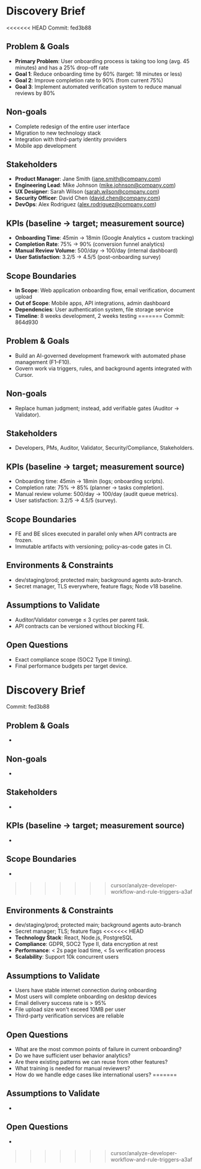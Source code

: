 # Discovery Brief

<<<<<<< HEAD
Commit: fed3b88

## Problem & Goals
- **Primary Problem**: User onboarding process is taking too long (avg. 45 minutes) and has a 25% drop-off rate
- **Goal 1**: Reduce onboarding time by 60% (target: 18 minutes or less)
- **Goal 2**: Improve completion rate to 90% (from current 75%)
- **Goal 3**: Implement automated verification system to reduce manual reviews by 80%

## Non-goals
- Complete redesign of the entire user interface
- Migration to new technology stack
- Integration with third-party identity providers
- Mobile app development

## Stakeholders
- **Product Manager**: Jane Smith (jane.smith@company.com)
- **Engineering Lead**: Mike Johnson (mike.johnson@company.com)
- **UX Designer**: Sarah Wilson (sarah.wilson@company.com)
- **Security Officer**: David Chen (david.chen@company.com)
- **DevOps**: Alex Rodriguez (alex.rodriguez@company.com)

## KPIs (baseline → target; measurement source)
- **Onboarding Time**: 45min → 18min (Google Analytics + custom tracking)
- **Completion Rate**: 75% → 90% (conversion funnel analytics)
- **Manual Review Volume**: 500/day → 100/day (internal dashboard)
- **User Satisfaction**: 3.2/5 → 4.5/5 (post-onboarding survey)

## Scope Boundaries
- **In Scope**: Web application onboarding flow, email verification, document upload
- **Out of Scope**: Mobile apps, API integrations, admin dashboard
- **Dependencies**: User authentication system, file storage service
- **Timeline**: 8 weeks development, 2 weeks testing
=======
Commit: 864d930

## Problem & Goals
- Build an AI-governed development framework with automated phase management (F1–F10).
- Govern work via triggers, rules, and background agents integrated with Cursor.

## Non-goals
- Replace human judgment; instead, add verifiable gates (Auditor → Validator).

## Stakeholders
- Developers, PMs, Auditor, Validator, Security/Compliance, Stakeholders.

## KPIs (baseline → target; measurement source)
- Onboarding time: 45min → 18min (logs; onboarding scripts).
- Completion rate: 75% → 85% (planner → tasks completion).
- Manual review volume: 500/day → 100/day (audit queue metrics).
- User satisfaction: 3.2/5 → 4.5/5 (survey).

## Scope Boundaries
- FE and BE slices executed in parallel only when API contracts are frozen.
- Immutable artifacts with versioning; policy-as-code gates in CI.

## Environments & Constraints
- dev/staging/prod; protected main; background agents auto-branch.
- Secret manager, TLS everywhere, feature flags; Node v18 baseline.

## Assumptions to Validate
- Auditor/Validator converge ≤ 3 cycles per parent task.
- API contracts can be versioned without blocking FE.

## Open Questions
- Exact compliance scope (SOC2 Type II timing).
- Final performance budgets per target device.
# Discovery Brief

Commit: fed3b88

## Problem & Goals
- 

## Non-goals
- 

## Stakeholders
- 

## KPIs (baseline → target; measurement source)
- 

## Scope Boundaries
- 
>>>>>>> cursor/analyze-developer-workflow-and-rule-triggers-a3af

## Environments & Constraints
- dev/staging/prod; protected main; background agents auto-branch
- Secret manager; TLS; feature flags
<<<<<<< HEAD
- **Technology Stack**: React, Node.js, PostgreSQL
- **Compliance**: GDPR, SOC2 Type II, data encryption at rest
- **Performance**: < 2s page load time, < 5s verification process
- **Scalability**: Support 10k concurrent users

## Assumptions to Validate
- Users have stable internet connection during onboarding
- Most users will complete onboarding on desktop devices
- Email delivery success rate is > 95%
- File upload size won't exceed 10MB per user
- Third-party verification services are reliable

## Open Questions
- What are the most common points of failure in current onboarding?
- Do we have sufficient user behavior analytics?
- Are there existing patterns we can reuse from other features?
- What training is needed for manual reviewers?
- How do we handle edge cases like international users?
=======

## Assumptions to Validate
- 

## Open Questions
- 
>>>>>>> cursor/analyze-developer-workflow-and-rule-triggers-a3af
